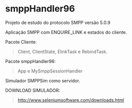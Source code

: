 # smppHandler96

Projeto de estudo do protocolo SMPP versão 5.0.9

Aplicação SMPP com ENQUIRE_LINK e estados do cliente.

Pacote Cliente:

> Client, ClientState, ElinkTask e RebindTask.

Pacote smppHandler96:

> App e MySmppSessionHandler 



Simulador SMPPSim como servidor.

DOWNLOAD SIMULADOR:

> http://www.seleniumsoftware.com/downloads.html
